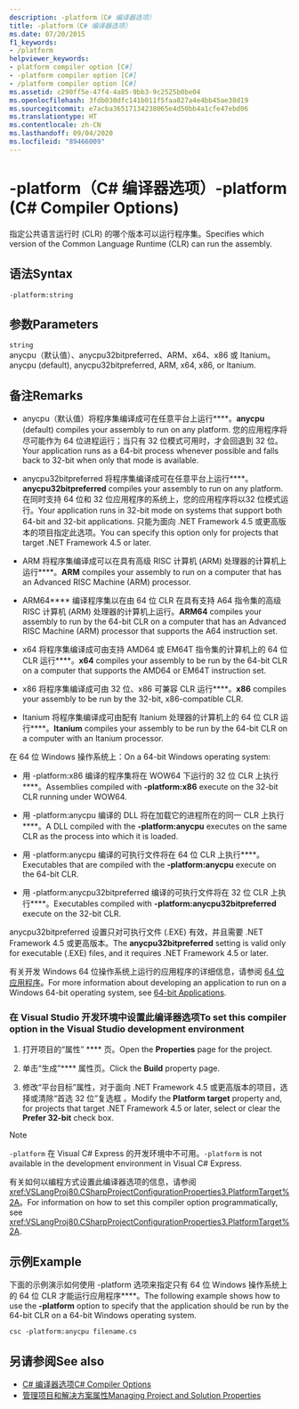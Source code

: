 ```yaml
---
description: -platform（C# 编译器选项）
title: -platform（C# 编译器选项）
ms.date: 07/20/2015
f1_keywords:
- /platform
helpviewer_keywords:
- platform compiler option [C#]
- -platform compiler option [C#]
- /platform compiler option [C#]
ms.assetid: c290ff5e-47f4-4a85-9bb3-9c2525b0be04
ms.openlocfilehash: 3fdb030dfc141b011f5faa827a4e4bb45ae38d19
ms.sourcegitcommit: e7acba36517134238065e4d50bb4a1cfe47ebd06
ms.translationtype: HT
ms.contentlocale: zh-CN
ms.lasthandoff: 09/04/2020
ms.locfileid: "89466009"
---
```

# <a name="-platform-c-compiler-options"></a><span data-ttu-id="30eaf-103">-platform（C# 编译器选项）</span><span class="sxs-lookup"><span data-stu-id="30eaf-103">-platform (C# Compiler Options)</span></span>

<span data-ttu-id="30eaf-104">指定公共语言运行时 (CLR) 的哪个版本可以运行程序集。</span><span class="sxs-lookup"><span data-stu-id="30eaf-104">Specifies which version of the Common Language Runtime (CLR) can run the assembly.</span></span>

## <a name="syntax"></a><span data-ttu-id="30eaf-105">语法</span><span class="sxs-lookup"><span data-stu-id="30eaf-105">Syntax</span></span>

```console
-platform:string
```

## <a name="parameters"></a><span data-ttu-id="30eaf-106">参数</span><span class="sxs-lookup"><span data-stu-id="30eaf-106">Parameters</span></span>

`string` \
<span data-ttu-id="30eaf-107">anycpu（默认值）、anycpu32bitpreferred、ARM、x64、x86 或 Itanium。</span><span class="sxs-lookup"><span data-stu-id="30eaf-107">anycpu (default), anycpu32bitpreferred, ARM, x64, x86, or Itanium.</span></span>

## <a name="remarks"></a><span data-ttu-id="30eaf-108">备注</span><span class="sxs-lookup"><span data-stu-id="30eaf-108">Remarks</span></span>

- <span data-ttu-id="30eaf-109">anycpu（默认值）将程序集编译成可在任意平台上运行\*\*\*\*。</span><span class="sxs-lookup"><span data-stu-id="30eaf-109">**anycpu** (default) compiles your assembly to run on any platform.</span></span> <span data-ttu-id="30eaf-110">您的应用程序将尽可能作为 64 位进程运行；当只有 32 位模式可用时，才会回退到 32 位。</span><span class="sxs-lookup"><span data-stu-id="30eaf-110">Your application runs as a 64-bit process whenever possible and falls back to 32-bit when only that mode is available.</span></span>

- <span data-ttu-id="30eaf-111">anycpu32bitpreferred 将程序集编译成可在任意平台上运行\*\*\*\*。</span><span class="sxs-lookup"><span data-stu-id="30eaf-111">**anycpu32bitpreferred** compiles your assembly to run on any platform.</span></span> <span data-ttu-id="30eaf-112">在同时支持 64 位和 32 位应用程序的系统上，您的应用程序将以32 位模式运行。</span><span class="sxs-lookup"><span data-stu-id="30eaf-112">Your application runs in 32-bit mode on systems that support both 64-bit and 32-bit applications.</span></span> <span data-ttu-id="30eaf-113">只能为面向 .NET Framework 4.5 或更高版本的项目指定此选项。</span><span class="sxs-lookup"><span data-stu-id="30eaf-113">You can specify this option only for projects that target .NET Framework 4.5 or later.</span></span>

- <span data-ttu-id="30eaf-114">ARM 将程序集编译成可以在具有高级 RISC 计算机 (ARM) 处理器的计算机上运行\*\*\*\*。</span><span class="sxs-lookup"><span data-stu-id="30eaf-114">**ARM** compiles your assembly to run on a computer that has an Advanced RISC Machine (ARM) processor.</span></span>

- <span data-ttu-id="30eaf-115">ARM64\*\*\*\* 编译程序集以在由 64 位 CLR 在具有支持 A64 指令集的高级 RISC 计算机 (ARM) 处理器的计算机上运行。</span><span class="sxs-lookup"><span data-stu-id="30eaf-115">**ARM64** compiles your assembly to run by the 64-bit CLR on a computer that has an Advanced RISC Machine (ARM) processor that supports the A64 instruction set.</span></span>

- <span data-ttu-id="30eaf-116">x64 将程序集编译成可由支持 AMD64 或 EM64T 指令集的计算机上的 64 位 CLR 运行\*\*\*\*。</span><span class="sxs-lookup"><span data-stu-id="30eaf-116">**x64** compiles your assembly to be run by the 64-bit CLR on a computer that supports the AMD64 or EM64T instruction set.</span></span>

- <span data-ttu-id="30eaf-117">x86 将程序集编译成可由 32 位、x86 可兼容 CLR 运行\*\*\*\*。</span><span class="sxs-lookup"><span data-stu-id="30eaf-117">**x86** compiles your assembly to be run by the 32-bit, x86-compatible CLR.</span></span>

- <span data-ttu-id="30eaf-118">Itanium 将程序集编译成可由配有 Itanium 处理器的计算机上的 64 位 CLR 运行\*\*\*\*。</span><span class="sxs-lookup"><span data-stu-id="30eaf-118">**Itanium** compiles your assembly to be run by the 64-bit CLR on a computer with an Itanium processor.</span></span>

<span data-ttu-id="30eaf-119">在 64 位 Windows 操作系统上：</span><span class="sxs-lookup"><span data-stu-id="30eaf-119">On a 64-bit Windows operating system:</span></span>

- <span data-ttu-id="30eaf-120">用 -platform:x86 编译的程序集将在 WOW64 下运行的 32 位 CLR 上执行\*\*\*\*。</span><span class="sxs-lookup"><span data-stu-id="30eaf-120">Assemblies compiled with **-platform:x86** execute on the 32-bit CLR running under WOW64.</span></span>

- <span data-ttu-id="30eaf-121">用 -platform:anycpu 编译的 DLL 将在加载它的进程所在的同一 CLR 上执行\*\*\*\*。</span><span class="sxs-lookup"><span data-stu-id="30eaf-121">A DLL compiled with the **-platform:anycpu** executes on the same CLR as the process into which it is loaded.</span></span>

- <span data-ttu-id="30eaf-122">用 -platform:anycpu 编译的可执行文件将在 64 位 CLR 上执行\*\*\*\*。</span><span class="sxs-lookup"><span data-stu-id="30eaf-122">Executables that are compiled with the **-platform:anycpu** execute on the 64-bit CLR.</span></span>

- <span data-ttu-id="30eaf-123">用 -platform:anycpu32bitpreferred 编译的可执行文件将在 32 位 CLR 上执行\*\*\*\*。</span><span class="sxs-lookup"><span data-stu-id="30eaf-123">Executables compiled with **-platform:anycpu32bitpreferred** execute on the 32-bit CLR.</span></span>

<span data-ttu-id="30eaf-124">anycpu32bitpreferred 设置只对可执行文件 (.EXE) 有效，并且需要 .NET Framework 4.5 或更高版本。</span><span class="sxs-lookup"><span data-stu-id="30eaf-124">The **anycpu32bitpreferred** setting is valid only for executable (.EXE) files, and it requires .NET Framework 4.5 or later.</span></span>

<span data-ttu-id="30eaf-125">有关开发 Windows 64 位操作系统上运行的应用程序的详细信息，请参阅 [64 位应用程序](../../../framework/64-bit-apps.md)。</span><span class="sxs-lookup"><span data-stu-id="30eaf-125">For more information about developing an application to run on a Windows 64-bit operating system, see [64-bit Applications](../../../framework/64-bit-apps.md).</span></span>

### <a name="to-set-this-compiler-option-in-the-visual-studio-development-environment"></a><span data-ttu-id="30eaf-126">在 Visual Studio 开发环境中设置此编译器选项</span><span class="sxs-lookup"><span data-stu-id="30eaf-126">To set this compiler option in the Visual Studio development environment</span></span>

1. <span data-ttu-id="30eaf-127">打开项目的“属性” \*\*\*\* 页。</span><span class="sxs-lookup"><span data-stu-id="30eaf-127">Open the **Properties** page for the project.</span></span>

2. <span data-ttu-id="30eaf-128">单击“生成”\*\*\*\* 属性页。</span><span class="sxs-lookup"><span data-stu-id="30eaf-128">Click the **Build** property page.</span></span>

3. <span data-ttu-id="30eaf-129">修改“平台目标”属性，对于面向 .NET Framework 4.5 或更高版本的项目，选择或清除“首选 32 位”复选框 。</span><span class="sxs-lookup"><span data-stu-id="30eaf-129">Modify the **Platform target** property and, for projects that target .NET Framework 4.5 or later, select or clear the **Prefer 32-bit** check box.</span></span>

> [!NOTE]
> <span data-ttu-id="30eaf-130">`-platform` 在 Visual C# Express 的开发环境中不可用。</span><span class="sxs-lookup"><span data-stu-id="30eaf-130">`-platform` is not available in the development environment in Visual C# Express.</span></span>

<span data-ttu-id="30eaf-131">有关如何以编程方式设置此编译器选项的信息，请参阅 <xref:VSLangProj80.CSharpProjectConfigurationProperties3.PlatformTarget%2A>。</span><span class="sxs-lookup"><span data-stu-id="30eaf-131">For information on how to set this compiler option programmatically, see <xref:VSLangProj80.CSharpProjectConfigurationProperties3.PlatformTarget%2A>.</span></span>

## <a name="example"></a><span data-ttu-id="30eaf-132">示例</span><span class="sxs-lookup"><span data-stu-id="30eaf-132">Example</span></span>

<span data-ttu-id="30eaf-133">下面的示例演示如何使用 -platform 选项来指定只有 64 位 Windows 操作系统上的 64 位 CLR 才能运行应用程序\*\*\*\*。</span><span class="sxs-lookup"><span data-stu-id="30eaf-133">The following example shows how to use the **-platform** option to specify that the application should be run by the 64-bit CLR on a 64-bit Windows operating system.</span></span>

```console
csc -platform:anycpu filename.cs
```

## <a name="see-also"></a><span data-ttu-id="30eaf-134">另请参阅</span><span class="sxs-lookup"><span data-stu-id="30eaf-134">See also</span></span>

- [<span data-ttu-id="30eaf-135">C# 编译器选项</span><span class="sxs-lookup"><span data-stu-id="30eaf-135">C# Compiler Options</span></span>](index.md)
- [<span data-ttu-id="30eaf-136">管理项目和解决方案属性</span><span class="sxs-lookup"><span data-stu-id="30eaf-136">Managing Project and Solution Properties</span></span>](/visualstudio/ide/managing-project-and-solution-properties)
